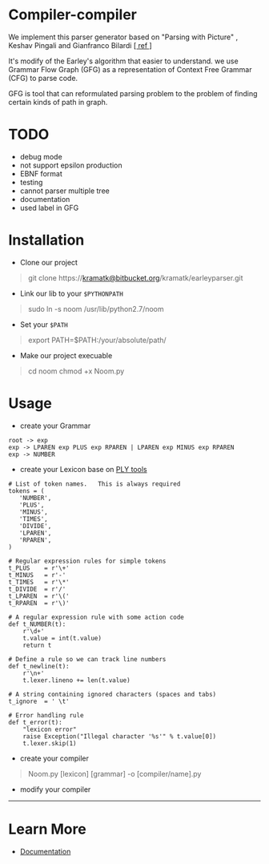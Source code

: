 # Compiler-compiler #

We implement this parser generator based on "Parsing with Picture" , Keshav Pingali and Gianfranco Bilardi
[[ ref ]](http://apps.cs.utexas.edu/tech_reports/reports/tr/TR-2102.pdf)

It's modify of the Earley's algorithm that easier to understand. we use Grammar Flow Graph (GFG) as a representation of Context Free Grammar (CFG) to parse code.

GFG is tool that can reformulated parsing problem to the problem of finding certain kinds of path in graph.


# TODO #
* debug mode
* not support epsilon production
* EBNF format
* testing 
* cannot parser multiple tree
* documentation
* used label in GFG

# Installation #
* Clone our project
> git clone https://kramatk@bitbucket.org/kramatk/earleyparser.git

* Link our lib to your `$PYTHONPATH`
> sudo ln -s noom /usr/lib/python2.7/noom

* Set your `$PATH`
> export PATH=$PATH:/your/absolute/path/

* Make our project execuable
>cd noom
>chmod +x Noom.py

# Usage #
* create your Grammar 

``````````````````
root -> exp
exp -> LPAREN exp PLUS exp RPAREN | LPAREN exp MINUS exp RPAREN
exp -> NUMBER

``````````````````
* create your Lexicon base on [PLY tools](http://www.dabeaz.com/ply/ply.html)

``````````````````
# List of token names.   This is always required
tokens = (
   'NUMBER',
   'PLUS',
   'MINUS',
   'TIMES',
   'DIVIDE',
   'LPAREN',
   'RPAREN',
)

# Regular expression rules for simple tokens
t_PLUS    = r'\+'
t_MINUS   = r'-'
t_TIMES   = r'\*'
t_DIVIDE  = r'/'
t_LPAREN  = r'\('
t_RPAREN  = r'\)'

# A regular expression rule with some action code
def t_NUMBER(t):
    r'\d+'
    t.value = int(t.value)    
    return t

# Define a rule so we can track line numbers
def t_newline(t):
    r'\n+'
    t.lexer.lineno += len(t.value)

# A string containing ignored characters (spaces and tabs)
t_ignore  = ' \t'

# Error handling rule
def t_error(t):
    "lexicon error"    
    raise Exception("Illegal character '%s'" % t.value[0])     
    t.lexer.skip(1)

``````````````````
* create your compiler
> Noom.py [lexicon] [grammar] -o [compiler/name].py


* modify your compiler 

--------------------------


# Learn More #

* [Documentation](http://www.noom.curve.in.th)
